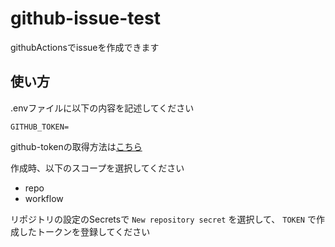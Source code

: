 # github-issue-test
githubActionsでissueを作成できます

## 使い方
.envファイルに以下の内容を記述してください
```
GITHUB_TOKEN=
```

github-tokenの取得方法は[こちら](https://docs.github.com/ja/github/authenticating-to-github/creating-a-personal-access-token)

作成時、以下のスコープを選択してください
- repo
- workflow

リポジトリの設定のSecretsで `` New repository secret `` を選択して、
``TOKEN`` で作成したトークンを登録してください
